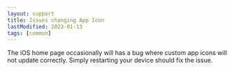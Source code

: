 ```yaml
---
layout: support
title: Issues changing App Icon
lastModified: 2023-01-13
tags: [common]
---
```


The iOS home page occasionally will has a bug where custom app icons will not update correctly. Simply restarting your device should fix the issue.